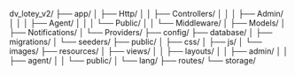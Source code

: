 dv_lotey_v2/
├── app/
│   ├── Http/
│   │   ├── Controllers/
│   │   │   ├── Admin/
│   │   │   ├── Agent/
│   │   │   └── Public/
│   │   └── Middleware/
│   ├── Models/
│   ├── Notifications/
│   └── Providers/
├── config/
├── database/
│   ├── migrations/
│   └── seeders/
├── public/
│   ├── css/
│   ├── js/
│   └── images/
├── resources/
│   ├── views/
│   │   ├── layouts/
│   │   ├── admin/
│   │   ├── agent/
│   │   └── public/
│   └── lang/
├── routes/
└── storage/